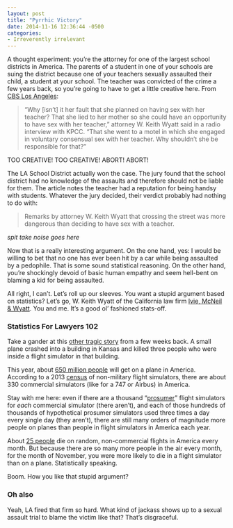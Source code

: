 ```yaml
---
layout: post
title: "Pyrrhic Victory"
date: 2014-11-16 12:36:44 -0500
categories: 
- Irreverently irrelevant
---
```


A thought experiment: you’re the attorney for one of the largest school districts in America. The parents of a student in one of your schools are suing the district because one of your teachers sexually assaulted their child, a student at your school. The teacher was convicted of the crime a few years back, so you’re going to have to get a little creative here. From [CBS Los Angeles][1]:

> “Why [isn’t] it her fault that she planned on having sex with her teacher? That she lied to her mother so she could have an opportunity to have sex with her teacher,” attorney W. Keith Wyatt said in a radio interview with KPCC. “That she went to a motel in which she engaged in voluntary consensual sex with her teacher. Why shouldn’t she be responsible for that?”

TOO CREATIVE! TOO CREATIVE! ABORT! ABORT!

The LA School District actually won the case. The jury found that the school district had no knowledge of the assaults and therefore should not be liable for them. The article notes the teacher had a reputation for being handsy with students. Whatever the jury decided, their verdict probably had nothing to do with:

> Remarks by attorney W. Keith Wyatt that crossing the street was more dangerous than deciding to have sex with a teacher.

*spit take noise goes here*

Now that is a really interesting argument. On the one hand, yes: I would be willing to bet that no one has ever been hit by a car while being assaulted by a pedophile. That is some sound statistical reasoning. On the other hand, you’re shockingly devoid of basic human empathy and seem hell-bent on blaming a kid for being assaulted.

All right, I can’t. Let’s roll up our sleeves. You want a stupid argument based on statistics? Let’s go, W. Keith Wyatt of the California law firm [Ivie, McNeil & Wyatt][2]. You and me. It’s a good ol’ fashioned stats-off.

### Statistics For Lawyers 102

Take a gander at this [other tragic story][3] from a few weeks back. A small plane crashed into a building in Kansas and killed three people who were inside a flight simulator in that building.

This year, about [650 million people][4] will get on a plane in America. According to a 2013 [census][5] of non-military flight simulators, there are about 330 commercial simulators (like for a 747 or Airbus) in America. 

Stay with me here: even if there are a thousand “[prosumer][6]” flight simulators for *each* commercial simulator (there aren’t), and each of those hundreds of thousands of hypothetical prosumer simulators used three times a day every single day (they aren’t), there are still many orders of magnitude more people on planes than people in flight simulators in America each year.

About [25 people][7] die on random, non-commercial flights in America every month. But because there are so many more people in the air every month, for the month of November, you were more likely to die in a flight simulator than on a plane. Statistically speaking.

Boom. How you like that stupid argument?

### Oh also

Yeah, LA fired that firm so hard. What kind of jackass shows up to a sexual assault trial to blame the victim like that? That’s disgraceful.

[1]:	http://losangeles.cbslocal.com/2014/11/14/lausd-under-fire-after-arguing-girl-14-is-mature-enough-to-consent-to-sex-with-teacher/
[2]:	http://www.imwlaw.com
[3]:	http://www.kansas.com/news/local/article3509739.html
[4]:	http://www.transtats.bts.gov
[5]:	http://www.flightglobal.com/news/articles/in-focus-is-there-room-for-so-many-players-in-civil-simulator-387883/
[6]:	https://en.wikipedia.org/wiki/Prosumer
[7]:	http://www.ntsb.gov/data/monthly/curr_mo.TXT